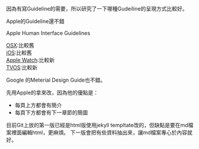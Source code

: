 因為有寫Guideline的需要，所以研究了一下哪種Gudeiline的呈現方式比較好。


Apple的Guideline還不錯

Apple Human Interface Guidelines

[OSX](https://developer.apple.com/library/mac/documentation/UserExperience/Conceptual/OSXHIGuidelines/StartStop.html#//apple_ref/doc/uid/20000957-CH5-SW1):比較舊  
[iOS](https://developer.apple.com/library/ios/documentation/UserExperience/Conceptual/MobileHIG/index.html#//apple_ref/doc/uid/TP40006556-CH66-SW1):比較舊  
[Apple Watch](https://developer.apple.com/watch/human-interface-guidelines/):比較新    
[TVOS](https://developer.apple.com/tvos/human-interface-guidelines/user-interaction/):比較新

Google 的Meterial Design Guide也不錯。

先用Apple的拿來改，因為他的優點是：
- 每頁上方都會有簡介
- 每頁下方都會有下一章節的簡圖

目前Git上放的第一版已經是html版使用jekyll templtate改的，但缺點是要在md檔案裡面編輯html，更麻煩。
下一版會把有些資料抽出來，讓md檔案專心於內容就好。
